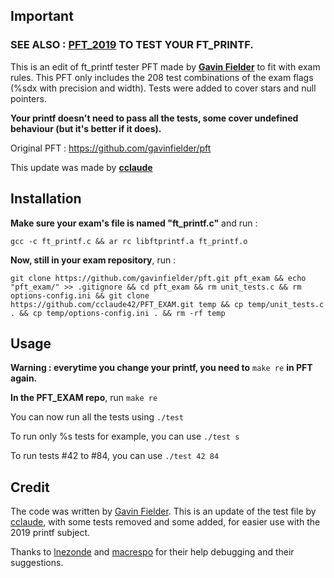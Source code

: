 ## Important

### SEE ALSO : **[PFT_2019](https://github.com/cclaude42/PFT_2019)** TO TEST YOUR FT_PRINTF.

This is an edit of ft_printf tester PFT made by **[Gavin Fielder](https://github.com/gavinfielder)** to fit with exam rules.
This PFT only includes the 208 test combinations of the exam flags (%sdx with precision and width).
Tests were added to cover stars and null pointers.

**Your printf doesn't need to pass all the tests, some cover undefined behaviour (but it's better if it does).**

Original PFT : https://github.com/gavinfielder/pft

This update was made by **[cclaude](https://github.com/cclaude42)**

## Installation

**Make sure your exam's file is named "ft_printf.c"** and run :

```
gcc -c ft_printf.c && ar rc libftprintf.a ft_printf.o
```

**Now, still in your exam repository**, run :

```
git clone https://github.com/gavinfielder/pft.git pft_exam && echo "pft_exam/" >> .gitignore && cd pft_exam && rm unit_tests.c && rm options-config.ini && git clone https://github.com/cclaude42/PFT_EXAM.git temp && cp temp/unit_tests.c . && cp temp/options-config.ini . && rm -rf temp
```

## Usage

**Warning : everytime you change your printf, you need to** ```make re``` **in PFT again.**

**In the PFT_EXAM repo**, run ```make re```

You can now run all the tests using ```./test``` 

To run only %s tests for example, you can use ```./test s```

To run tests #42 to #84, you can use ```./test 42 84```

## Credit
The code was written by [Gavin Fielder](https://github.com/gavinfielder). This is an update of the test file by [cclaude](https://github.com/cclaude42), with some tests removed and some added, for easier use with the 2019 printf subject.

Thanks to [lnezonde](https://github.com/leo125) and [macrespo](https://github.com/macrespo42) for their help debugging and their suggestions.
